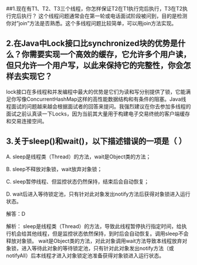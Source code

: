 ##1.现在有T1、T2、T3三个线程，你怎样保证T2在T1执行完后执行，T3在T2执行完后执行？
这个线程问题通常会在第一轮或电话面试阶段被问到，目的是检测你对”join”方法是否熟悉。这个多线程问题比较简单，可以用join方法实现。
## 2.在Java中Lock接口比synchronized块的优势是什么？你需要实现一个高效的缓存，它允许多个用户读，但只允许一个用户写，以此来保持它的完整性，你会怎样去实现它？
lock接口在多线程和并发编程中最大的优势是它们为读和写分别提供了锁，它能满足你写像ConcurrentHashMap这样的高性能数据结构和有条件的阻塞。Java线程面试的问题越来越会根据面试者的回答来提问。我强烈建议在你去参加多线程的面试之前认真读一下Locks，因为当前其大量用于构建电子交易终统的客户端缓存和交易连接空间。
## 3.关于sleep()和wait()，以下描述错误的一项是（ ）
A. sleep是线程类（Thread）的方法，wait是Object类的方法；

B. sleep不释放对象锁，wait放弃对象锁；

C. sleep暂停线程、但监控状态仍然保持，结束后会自动恢复；

D. wait后进入等待锁定池，只有针对此对象发出notify方法后获得对象锁进入运行状态。

解答：D

解析：
sleep是线程类（Thread）的方法，导致此线程暂停执行指定时间，给执行机会给其他线程，但是监控状态依然保持，到时后会自动恢复。调用sleep不会释放对象锁。
wait是Object类的方法，对此对象调用wait方法导致本线程放弃对象锁，进入等待此对象的等待锁定池，只有针对此对象发出notify方法（或notifyAll）后本线程才进入对象锁定池准备获得对象锁进入运行状态。

